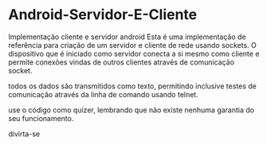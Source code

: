 Android-Servidor-E-Cliente
==========================

Implementação cliente e servidor android
Esta é uma implementação de referência para criação de um servidor e cliente de rede usando sockets.
O dispositivo que é iniciado como servidor conecta a si mesmo como cliente e permite conexões 
vindas de outros clientes através de comunicação socket.

todos os dados são transmitidos como texto, permitindo inclusive testes de comunicação através da linha de comando
usando telnet.

use o código como quizer, lembrando que não existe nenhuma garantia do seu funcionamento.

divirta-se
